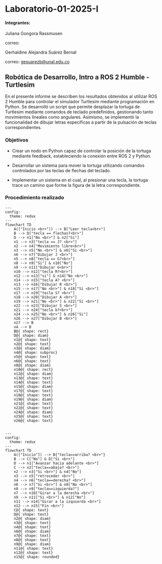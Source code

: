 # Laboratorio-01-2025-I
#### Integrantes:
Juliana Gongora Rassmusen

correo:

Gerhaldine Alejandra Suárez Bernal

correo: gesuarezb@unal.edu.co

## Robótica de Desarrollo, Intro a ROS 2 Humble - Turtlesim
En el presente informe se describen los resultados obtenidos al utilizar ROS 2 Humble para controlar el simulador Turtlesim mediante programación en Python. Se desarrolló un script que permite desplazar la tortuga de Turtlesim mediante comandos de teclado predefinidos, gestionando tanto movimientos lineales como angulares. Asimismo, se implementó la funcionalidad de dibujar letras específicas a partir de la pulsación de teclas correspondientes.

### Objetivos
- Crear un nodo en Python capaz de controlar la posición de la tortuga mediante feedback, estableciendo la conexión entre ROS 2 y Python.

- Desarrollar un sistema para mover la tortuga utilizando comandos controlados por las teclas de flechas del teclado.

- Implementar un sistema en el cual, al presionar una tecla, la tortuga trace un camino que forme la figura de la letra correspondiente.
### Procedimiento realizado



```mermaid
---
config:
  theme: redux
---
flowchart TD
    A(["Inicio <br>"]) --> B["Leer tecla<br>"]
    B --> D["tecla == flechas?<br>"]
    D --> n1["No <br>"] & n2["Si"]
    n1 --> n3["tecla == J? <br>"]
    n2 --> n4["Movimiento libre<br>"]
    n3 --> n5["No <br>"] & n6["Si <br>"]
    n6 --> n7["Dibujar J <br>"]
    n5 --> n8["tecla == G?<br>"]
    n8 --> n9["Si"] & n10["No"]
    n9 --> n11["Dibujar G<br>"]
    n10 --> n12["tecla R?<br>"]
    n12 --> n13["si"] & n14["No <br>"]
    n14 --> n15["tecla A? <br>"]
    n13 --> n16["Dibujar R <br>"]
    n15 --> n17["No <br>"] & n18["Si <br>"]
    n17 --> n19["tecla S? <br>"]
    n18 --> n20["Dibujar A <br>"]
    n19 --> n21["No <br>"] & n22["Si <br>"]
    n22 --> n23["Dibujar S <br>"]
    n21 --> n24["tecla b?<br>"]
    n24 --> n25["No <br>"] & n26["Si"]
    n26 --> n27["Dibujar B <br>"]
    n27 --> B
    n4 --> B
    B@{ shape: rect}
    D@{ shape: diam}
    n1@{ shape: text}
    n2@{ shape: text}
    n3@{ shape: diam}
    n4@{ shape: subproc}
    n5@{ shape: text}
    n6@{ shape: text}
    n8@{ shape: diam}
    n10@{ shape: rect}
    n12@{ shape: diam}
    n13@{ shape: text}
    n14@{ shape: text}
    n15@{ shape: diam}
    n17@{ shape: text}
    n18@{ shape: text}
    n19@{ shape: diam}
    n21@{ shape: text}
    n22@{ shape: text}
    n24@{ shape: diam}
    n25@{ shape: text}
    n26@{ shape: text}


```
```mermaid
---
config:
  theme: redux
---
flowchart TD
    A(["Inicio"]) --> B{"tecla==arriba? <br>"}
    B --> C["No"] & D["Si <br>"]
    D --> n1["Avanzar hacia adelante <br>"]
    C --> n2["tecla==abajo? <br>"]
    n2 --> n3["Si <br>"] & n4["No"]
    n3 --> n5["retroceder <br>"]
    n4 --> n6["tecla==derecha? <br>"]
    n6 --> n7["Si <br>"] & n8["No <br>"]
    n8 --> n9["tecla==izquierda?"]
    n7 --> n10["Girar a la derecha <br>"]
    n9 --> n11["Si <br>"] & n12["No"]
    n11 --> n14["Girar a la izquierda <br>"]
    n12 --> n15["Fin <br>"]
    C@{ shape: text}
    D@{ shape: text}
    n2@{ shape: diam}
    n3@{ shape: text}
    n4@{ shape: text}
    n6@{ shape: diam}
    n7@{ shape: text}
    n8@{ shape: text}
    n9@{ shape: diam}
    n11@{ shape: text}
    n12@{ shape: text}
    n15@{ shape: rounded}
